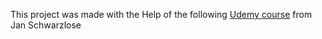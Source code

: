 This project was made with the Help of the following [Udemy course](https://www.udemy.com/course/writing-production-ready-etl-pipelines-in-python-pandas/) from Jan Schwarzlose 
